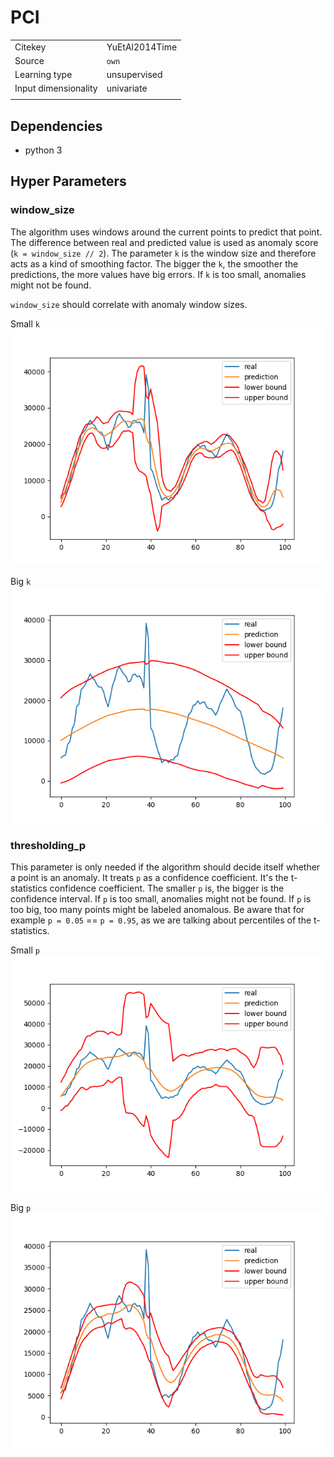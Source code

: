 # PCI

|||
| :--- | :--- |
| Citekey | YuEtAl2014Time |
| Source | `own` |
| Learning type | unsupervised |
| Input dimensionality | univariate |
|||

## Dependencies

- python 3

## Hyper Parameters

### window_size

The algorithm uses windows around the current points to predict that point.
The difference between real and predicted value is used as anomaly score (`k = window_size // 2`).
The parameter `k` is the window size and therefore acts as a kind of smoothing factor.
The bigger the `k`, the smoother the predictions, the more values have big errors.
If `k` is too small, anomalies might not be found.

`window_size` should correlate with anomaly window sizes.

Small `k`
![small k](./small-k.png)

Big `k`
![big k](./big-k.png)

### thresholding_p

This parameter is only needed if the algorithm should decide itself whether a point is an anomaly.
It treats `p` as a confidence coefficient. It's the t-statistics confidence coefficient.
The smaller `p` is, the bigger is the confidence interval.
If `p` is too small, anomalies might not be found. If `p` is too big, too many points might be labeled anomalous.
Be aware that for example `p = 0.05` == `p = 0.95`, as we are talking about percentiles of the t-statistics.

Small `p`
![small p](./small-p.png)

Big `p`
![big p](./big-p.png)

